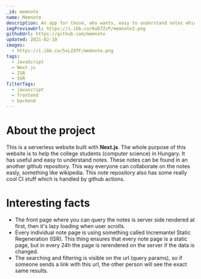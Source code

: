 ```yaml
---
_id: memnote
name: Memnote
description: An app for those, who wants, easy to understand notes which can help the learning process at the University.
imgPreviewUrl: https://i.ibb.co/KwD7ZcP/memnote2.png
githubUrl: https://github.com/memnote
updated: 2021-02-10
images:
  - https://i.ibb.co/5xLZdfF/memnote.png
tags:
  - JavaScript
  - Next.js
  - ISR
  - SSR
filterTags:
  - javascript
  - frontend
  - backend
---
```


# About the project

This is a serverless website built with **Next.js**. The whole purpose of this website is to help the college students (computer science) in Hungary. It has useful and easy to understand notes. These notes can be found in an another github repository. This way everyone can collaborate on the notes easly, something like wikipedia. This note repository also has some really cool CI stuff which is handled by github actions.

# Interesting facts

- The front page where you can query the notes is server side rendered at first, then it's lazy loading when user scrolls.
- Every individual note page is using something called Incremantel Static Regeneration (ISR). This thing ensures that every note page is a static page, but in every 24h the page is rerendered on the server if the data is changed.
- The searching and filtering is visible on the url (query params), so if someone sends a link with this url, the other person will see the exact same results.
